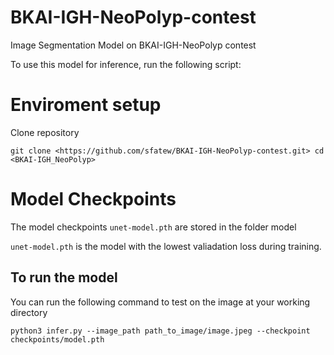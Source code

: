 # BKAI-IGH-NeoPolyp-contest
Image Segmentation Model on BKAI-IGH-NeoPolyp contest

To use this model for inference, run the following script:

# Enviroment setup
Clone repository

`git clone <https://github.com/sfatew/BKAI-IGH-NeoPolyp-contest.git>
cd <BKAI-IGH_NeoPolyp>`

# Model Checkpoints

The model checkpoints `unet-model.pth` are stored in the folder model 

`unet-model.pth` is the model with the lowest valiadation loss during training.

## To run the model

You can run the following command to test on the image at your working directory

`python3 infer.py --image_path path_to_image/image.jpeg --checkpoint checkpoints/model.pth`
